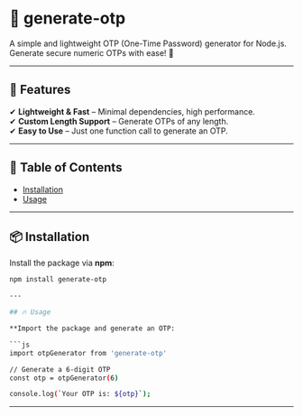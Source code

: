 # 📌 generate-otp  
A simple and lightweight OTP (One-Time Password) generator for Node.js.  
Generate secure numeric OTPs with ease! 🔐  

---

## 🚀 Features  
✔ **Lightweight & Fast** – Minimal dependencies, high performance.  
✔ **Custom Length Support** – Generate OTPs of any length.  
✔ **Easy to Use** – Just one function call to generate an OTP.  

---

## 📖 Table of Contents  
- [Installation](#installation)  
- [Usage](#usage)  
---

## 📦 Installation  

Install the package via **npm**:  

```bash
npm install generate-otp

---

## 🔥 Usage

**Import the package and generate an OTP:

```js
import otpGenerator from 'generate-otp'

// Generate a 6-digit OTP
const otp = otpGenerator(6)

console.log(`Your OTP is: ${otp}`);

```

---